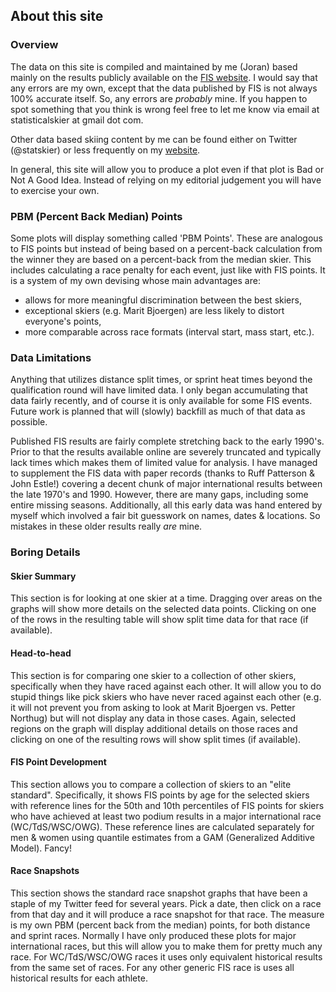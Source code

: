 ## About this site

### Overview
The data on this site is compiled and maintained by me (Joran) based mainly on
the results publicly available on the [FIS website](fis-ski.com). I would say
that any errors are my own, except that the data published by FIS is not always
100% accurate itself. So, any errors are *probably* mine. If you happen to spot
something that you think is wrong feel free to let me know via email at 
statisticalskier at gmail dot com. 

Other data based skiing content by me can be found either on Twitter (@statskier)
or less frequently on my [website](statisticalskier.com).

In general, this site will allow you to produce a plot even if that plot is Bad
or Not A Good Idea. Instead of relying on my editorial judgement you will have to
exercise your own.

### PBM (Percent Back Median) Points
Some plots will display something called 'PBM Points'. These are analogous to
FIS points but instead of being based on a percent-back calculation from the 
winner they are based on a percent-back from the median skier. This includes
calculating a race penalty for each event, just like with FIS points. It is a 
system of my own devising whose main advantages are:

* allows for more meaningful discrimination between the best skiers,
* exceptional skiers (e.g. Marit Bjoergen) are less likely to distort everyone's points,
* more comparable across race formats (interval start, mass start, etc.).

### Data Limitations
Anything that utilizes distance split times, or sprint heat times beyond the 
qualification round will have limited data. I only began accumulating that data
fairly recently, and of course it is only available for some FIS events. Future
work is planned that will (slowly) backfill as much of that data as possible.

Published FIS results are fairly complete stretching back to the early 1990's.
Prior to that the results available online are severely truncated and typically
lack times which makes them of limited value for analysis. I have managed to supplement
the FIS data with paper records (thanks to Ruff Patterson & John Estle!) covering
a decent chunk of major international results between the late 1970's and 1990.
However, there are many gaps, including some entire missing seasons. Additionally,
all this early data was hand entered by myself which involved a fair bit guesswork
on names, dates & locations. So mistakes in these older results really *are* mine.

### Boring Details
#### Skier Summary
This section is for looking at one skier at a time. Dragging over areas on the
graphs will show more details on the selected data points. Clicking on one of the
rows in the resulting table will show split time data for that race (if available).

#### Head-to-head
This section is for comparing one skier to a collection of other skiers, specifically
when they have raced against each other. It will allow you to do stupid things like 
pick skiers who have never raced against each other (e.g. it will not prevent you from asking to 
look at Marit Bjoergen vs. Petter Northug) but will not display any data in those cases.
Again, selected regions on the graph will display additional details on those races
and clicking on one of the resulting rows will show split times (if available).

#### FIS Point Development
This section allows you to compare a collection of skiers to an "elite standard".
Specifically, it shows FIS points by age for the selected skiers with reference
lines for the 50th and 10th percentiles of FIS points for skiers who have achieved
at least two podium results in a major international race (WC/TdS/WSC/OWG). These
reference lines are calculated separately for men & women using quantile estimates
from a GAM (Generalized Additive Model). Fancy!

#### Race Snapshots
This section shows the standard race snapshot graphs that have been a staple of 
my Twitter feed for several years. Pick a date, then click on a race from that
day and it will produce a race snapshot for that race. The measure is my own
PBM (percent back from the median) points, for both distance and sprint races.
Normally I have only produced these plots for major international races, but this
will allow you to make them for pretty much any race. For WC/TdS/WSC/OWG races it
uses only equivalent historical results from the same set of races. For any other
generic FIS race is uses all historical results for each athlete.